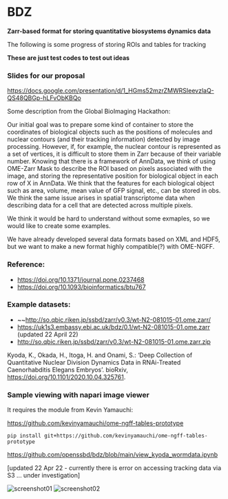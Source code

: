 # BDZ
**Zarr-based format for storing quantitative biosystems dynamics data**

The following is some progress of storing ROIs and tables for tracking

**These are just test codes to test out ideas**

### Slides for our proposal
https://docs.google.com/presentation/d/1_HGms52mzrZMWRSIeevzlaQ-QS48QBGp-hLFvObKBQo

Some description from the Global BioImaging Hackathon:

Our initial goal was to prepare some kind of container to store the coordinates of biological objects such as the positions of molecules and nuclear contours (and their tracking information) detected by image processing.
However, if, for example, the nuclear contour is represented as a set of vertices, it is difficult to store them in Zarr because of their variable number.
Knowing that there is a framework of AnnData, we think of using OME-Zarr Mask to describe the ROI based on pixels associated with the image, and storing the representative position for biological object in each row of X in AnnData. We think that the features for each biological object such as area, volume, mean value of GFP signal, etc., can be stored in obs.
We think the same issue arises in spatial transcriptome data when describing data for a cell that are detected across multiple pixels.

We think it would be hard to understand without some exmaples, so we would like to create some examples.

We have already developed several data formats based on XML and HDF5, but we want to make a new format highly compatible(?) with OME-NGFF.

### Reference:
- https://doi.org/10.1371/journal.pone.0237468
- https://doi.org/10.1093/bioinformatics/btu767

### Example datasets:

- ~~http://so.qbic.riken.jp/ssbd/zarr/v0.3/wt-N2-081015-01.ome.zarr/
- https://uk1s3.embassy.ebi.ac.uk/bdz/0.1/wt-N2-081015-01.ome.zarr (updated 22 April 22)
- http://so.qbic.riken.jp/ssbd/zarr/v0.3/wt-N2-081015-01.ome.zarr.zip

Kyoda, K., Okada, H., Itoga, H. and Onami, S.: ‘Deep Collection of Quantitative Nuclear Division Dynamics Data in RNAi-Treated Caenorhabditis Elegans Embryos’. bioRxiv, https://doi.org/10.1101/2020.10.04.325761.

### Sample viewing with napari image viewer

It requires the module from Kevin Yamauchi:

https://github.com/kevinyamauchi/ome-ngff-tables-prototype
```
pip install git+https://github.com/kevinyamauchi/ome-ngff-tables-prototype
```

https://github.com/openssbd/bdz/blob/main/view_kyoda_wormdata.ipynb

[updated 22 Apr 22 - currently there is error on accessing tracking data via S3 ... under investigation]

![screenshot01](https://user-images.githubusercontent.com/17229969/162355694-a37fa183-3407-4e37-a855-5cbac19c85b7.png)
![screenshot02](https://user-images.githubusercontent.com/17229969/162355708-9380052a-3f8d-470e-ba5c-1113f4710b48.png)
